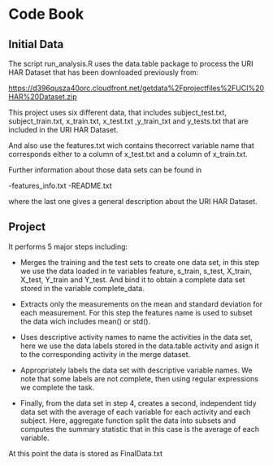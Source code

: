 # Code Book 

## Initial Data

The script run_analysis.R uses the data.table package to process the URI HAR Dataset that has been downloaded previously from:

https://d396qusza40orc.cloudfront.net/getdata%2Fprojectfiles%2FUCI%20HAR%20Dataset.zip

This project uses six different data, that includes subject_test.txt, subject_train.txt, x_train.txt, x_test.txt ,y_train_txt and y_tests.txt that are included in the URI HAR Dataset.

And also use the features.txt wich contains thecorrect variable name that corresponds either to a column of x_test.txt and a column of x_train.txt.

Further information about those data sets can be found in 

-features_info.txt
-README.txt 

where the last one gives a general description about the URI HAR Dataset.

## Project 


It performs 5 major steps including:

- Merges the training and the test sets to create one data set, in this step we use the data loaded in te variables feature, s_train, s_test, X_train, X_test, Y_train and Y_test. And bind it to obtain a complete data set stored in the variable complete_data.

- Extracts only the measurements on the mean and standard deviation for each measurement. For this step the features name is used to subset the data wich includes mean() or std().

- Uses descriptive activity names to name the activities in the data set, here we use the data labels stored in the data.table activity and asign it to the corresponding activity in the merge dataset.

- Appropriately labels the data set with descriptive variable names. We note that some labels are not complete, then using regular expressions we complete the task. 

- Finally, from the data set in step 4, creates a second, independent tidy data set with the average of each variable for each activity and each subject. Here, aggregate function split the data into subsets and computes the summary statistic that in this case is the average of each variable.


At this point the data is stored as FinalData.txt
